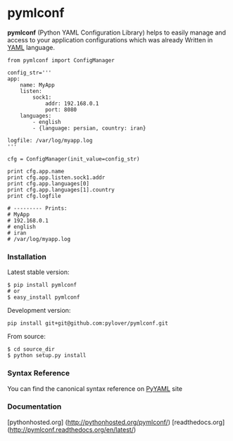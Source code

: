 # pymlconf

**pymlconf** (Python YAML Configuration Library) helps to easily manage and access to your application configurations which was already Written in [YAML](http://pyyaml.org) language.   
 

	from pymlconf import ConfigManager
	
	config_str='''
	app:
	    name: MyApp
	    listen:
	        sock1:
	            addr: 192.168.0.1
	            port: 8080
	    languages:
	        - english
	        - {language: persian, country: iran}
	        
	logfile: /var/log/myapp.log
	'''
	
	cfg = ConfigManager(init_value=config_str)
	
	print cfg.app.name
	print cfg.app.listen.sock1.addr
	print cfg.app.languages[0]
	print cfg.app.languages[1].country
	print cfg.logfile
	
	# --------- Prints:
	# MyApp
	# 192.168.0.1
	# english
	# iran
	# /var/log/myapp.log
	
### Installation

Latest stable version:

    $ pip install pymlconf
    # or
    $ easy_install pymlconf

Development version:

    pip install git+git@github.com:pylover/pymlconf.git

From source:

    $ cd source_dir
    $ python setup.py install
    
    
### Syntax Reference

You can find the canonical syntax reference on [PyYAML](http://pyyaml.org/wiki/PyYAMLDocumentation#YAMLsyntax) site


### Documentation

[pythonhosted.org] (http://pythonhosted.org/pymlconf/)
[readthedocs.org] (http://pymlconf.readthedocs.org/en/latest/)

